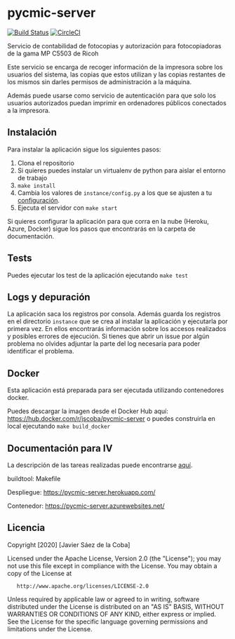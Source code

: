 # pycmic-server

[![Build Status](https://travis-ci.org/jscoba/pycmic-server.svg?branch=master)](https://travis-ci.org/jscoba/pycmic-server) [![CircleCI](https://circleci.com/gh/jscoba/pycmic-server.svg?style=svg)](https://circleci.com/gh/jscoba/pycmic-server) 

Servicio de contabilidad de fotocopias y autorización para fotocopiadoras de la gama MP C5503 de Ricoh

Este servicio se encarga de recoger información de la impresora sobre los usuarios del sistema, las copias que estos utilizan y las copias restantes de los mismos sin darles permisos de administración a la máquina.

Además puede usarse como servicio de autenticación para que solo los usuarios autorizados puedan imprimir en ordenadores públicos conectados a la impresora.

## Instalación

Para instalar la aplicación sigue los siguientes pasos:

1. Clona el repositorio
2. Si quieres puedes instalar un virtualenv de python para aislar el entorno de trabajo
3. `make install`
4. Cambia los valores de `instance/config.py` a los que se ajusten a tu [configuración](docs/Valores_de_configuración.md).
5. Ejecuta el servidor con `make start`

Si quieres configurar la aplicación para que corra en la nube (Heroku, Azure, Docker) sigue los pasos que encontrarás en la carpeta de documentación.

## Tests

Puedes ejecutar los test de la aplicación ejecutando `make test`

## Logs y depuración

La aplicación saca los registros por consola. Además guarda los registros en el directorio `instance` que se crea al instalar la aplicación y ejecutarla por primera vez. En ellos encontrarás información sobre los accesos realizados y posibles errores de ejecución. Si tienes que abrir un issue por algún problema no olvides adjuntar la parte del log necesaria para poder identificar el problema.

## Docker

Esta aplicación está preparada para ser ejecutada utilizando contenedores docker.

Puedes descargar la imagen desde el Docker Hub aquí: https://hub.docker.com/r/jscoba/pycmic-server o puedes construirla en local ejecutando `make build_docker`

## Documentación para IV
La descripción de las tareas realizadas puede encontrarse [aquí](docs).

buildtool: Makefile

Despliegue: https://pycmic-server.herokuapp.com/

Contenedor: https://pycmic-server.azurewebsites.net/


## Licencia

Copyright [2020] [Javier Sáez de la Coba]

   Licensed under the Apache License, Version 2.0 (the "License");
   you may not use this file except in compliance with the License.
   You may obtain a copy of the License at

       http://www.apache.org/licenses/LICENSE-2.0

   Unless required by applicable law or agreed to in writing, software
   distributed under the License is distributed on an "AS IS" BASIS,
   WITHOUT WARRANTIES OR CONDITIONS OF ANY KIND, either express or implied.
   See the License for the specific language governing permissions and
   limitations under the License.
